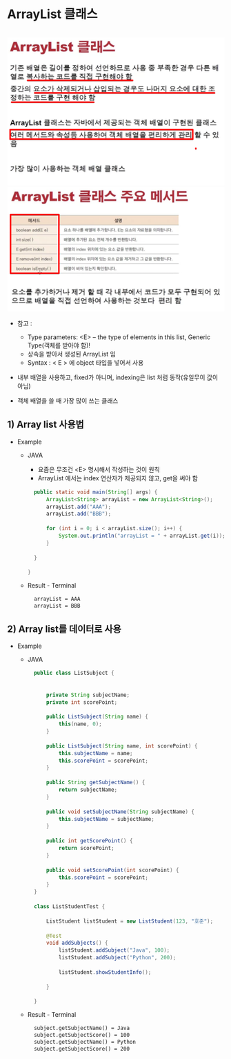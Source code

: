 <link href="../../md/style.css" rel="stylesheet">

# ArrayList 클래스

<br>

<img src='images/2021-08-29-23-07-08.png' />

<br>

<img src='images/2021-08-29-23-12-26.png' />

<br>

- 참고 :

  - Type parameters: \<E> – the type of elements in this list, Generic Type(객체를 받아야 함)!
  - 상속을 받아서 생성된 ArrayList 임
  - Syntax : \< E > 에 object 타입을 넣어서 사용

- 내부 배열을 사용하고, fixed가 아니며, indexing은 list 처럼 동작(유일무이 값이 아님)
- 객체 배열을 쓸 때 가장 많이 쓰는 클래스

## 1) Array list 사용법

- Example

  - JAVA

    - 요즘은 무조건 \<E> 명시해서 작성하는 것이 원칙
    - ArrayList 에서는 index 연산자가 제공되지 않고, get을 써야 함

    ```JAVA
      public static void main(String[] args) {
          ArrayList<String> arrayList = new ArrayList<String>();
          arrayList.add("AAA");
          arrayList.add("BBB");

          for (int i = 0; i < arrayList.size(); i++) {
              System.out.println("arrayList = " + arrayList.get(i));
          }

      }

    }
    ```

  - Result - Terminal

    ```TEXT
      arrayList = AAA
      arrayList = BBB

    ```

## 2) Array list를 데이터로 사용

- Example

  - JAVA

    ```JAVA
      public class ListSubject {


          private String subjectName;
          private int scorePoint;

          public ListSubject(String name) {
              this(name, 0);
          }

          public ListSubject(String name, int scorePoint) {
              this.subjectName = name;
              this.scorePoint = scorePoint;
          }

          public String getSubjectName() {
              return subjectName;
          }

          public void setSubjectName(String subjectName) {
              this.subjectName = subjectName;
          }

          public int getScorePoint() {
              return scorePoint;
          }

          public void setScorePoint(int scorePoint) {
              this.scorePoint = scorePoint;
          }
      }

      class ListStudentTest {

          ListStudent listStudent = new ListStudent(123, "호준");

          @Test
          void addSubjects() {
              listStudent.addSubject("Java", 100);
              listStudent.addSubject("Python", 200);

              listStudent.showStudentInfo();

          }

      }
    ```

  - Result - Terminal
    ```TEXT
      subject.getSubjectName() = Java
      subject.getSubjectScore() = 100
      subject.getSubjectName() = Python
      subject.getSubjectScore() = 200
    ```
